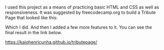 I used this project as a means of practicing basic HTML and CSS as well as responsiveness. It was suggested by freecodecamp.org to build a Tribute Page that looked like this:

<imagem>

Which I did. And then I added a few more features to it. You can see the final result in the link below.

https://kaiohenricunha.github.io/tributepage/
